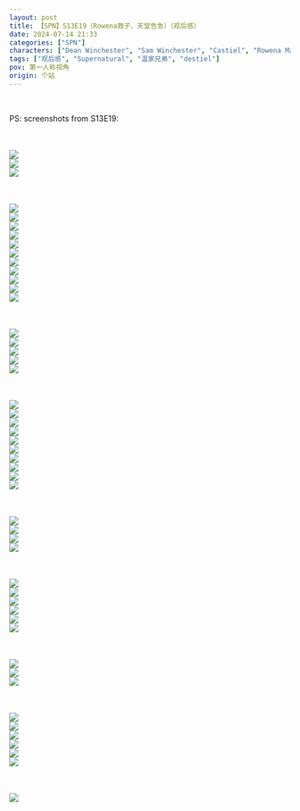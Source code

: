 ```yaml
---
layout: post
title: 【SPN】S13E19（Rowena救子、天堂告急）（观后感）
date: 2024-07-14 21:33
categories: ["SPN"]
characters: ["Dean Winchester", "Sam Winchester", "Castiel", "Rowena MacLeod"]
tags: ["观后感", "Supernatural", "温家兄弟", "destiel"]
pov: 第一人称视角
origin: 个站
---
```


<br>

PS: screenshots from S13E19:

<br><br>
![](https://github.com/junesirius/junesirius.github.io/tree/master/assets/images/SPN/S13/2024-07-14-SPN-1319-1.jpg)
<br>
![](https://github.com/junesirius/junesirius.github.io/tree/master/assets/images/SPN/S13/2024-07-14-SPN-1319-2.jpg)
<br>
![](https://github.com/junesirius/junesirius.github.io/tree/master/assets/images/SPN/S13/2024-07-14-SPN-1319-3.jpg)
<br>

<br><br>
![](https://github.com/junesirius/junesirius.github.io/tree/master/assets/images/SPN/S13/2024-07-14-SPN-1319-4.jpg)
<br>
![](https://github.com/junesirius/junesirius.github.io/tree/master/assets/images/SPN/S13/2024-07-14-SPN-1319-5.jpg)
<br>
![](https://github.com/junesirius/junesirius.github.io/tree/master/assets/images/SPN/S13/2024-07-14-SPN-1319-6.jpg)
<br>
![](https://github.com/junesirius/junesirius.github.io/tree/master/assets/images/SPN/S13/2024-07-14-SPN-1319-7.jpg)
<br>
![](https://github.com/junesirius/junesirius.github.io/tree/master/assets/images/SPN/S13/2024-07-14-SPN-1319-8.jpg)
<br>
![](https://github.com/junesirius/junesirius.github.io/tree/master/assets/images/SPN/S13/2024-07-14-SPN-1319-9.jpg)
<br>
![](https://github.com/junesirius/junesirius.github.io/tree/master/assets/images/SPN/S13/2024-07-14-SPN-1319-10.jpg)
<br>
![](https://github.com/junesirius/junesirius.github.io/tree/master/assets/images/SPN/S13/2024-07-14-SPN-1319-11.jpg)
<br>
![](https://github.com/junesirius/junesirius.github.io/tree/master/assets/images/SPN/S13/2024-07-14-SPN-1319-12.jpg)
<br>
![](https://github.com/junesirius/junesirius.github.io/tree/master/assets/images/SPN/S13/2024-07-14-SPN-1319-13.jpg)
<br>
![](https://github.com/junesirius/junesirius.github.io/tree/master/assets/images/SPN/S13/2024-07-14-SPN-1319-14.jpg)
<br>

<br><br>
![](https://github.com/junesirius/junesirius.github.io/tree/master/assets/images/SPN/S13/2024-07-14-SPN-1319-15.jpg)
<br>
![](https://github.com/junesirius/junesirius.github.io/tree/master/assets/images/SPN/S13/2024-07-14-SPN-1319-16.jpg)
<br>
![](https://github.com/junesirius/junesirius.github.io/tree/master/assets/images/SPN/S13/2024-07-14-SPN-1319-17.jpg)
<br>
![](https://github.com/junesirius/junesirius.github.io/tree/master/assets/images/SPN/S13/2024-07-14-SPN-1319-18.jpg)
<br>
![](https://github.com/junesirius/junesirius.github.io/tree/master/assets/images/SPN/S13/2024-07-14-SPN-1319-19.jpg)
<br>

<br><br>
![](https://github.com/junesirius/junesirius.github.io/tree/master/assets/images/SPN/S13/2024-07-14-SPN-1319-20.jpg)
<br>
![](https://github.com/junesirius/junesirius.github.io/tree/master/assets/images/SPN/S13/2024-07-14-SPN-1319-21.jpg)
<br>
![](https://github.com/junesirius/junesirius.github.io/tree/master/assets/images/SPN/S13/2024-07-14-SPN-1319-22.jpg)
<br>
![](https://github.com/junesirius/junesirius.github.io/tree/master/assets/images/SPN/S13/2024-07-14-SPN-1319-23.jpg)
<br>
![](https://github.com/junesirius/junesirius.github.io/tree/master/assets/images/SPN/S13/2024-07-14-SPN-1319-24.jpg)
<br>
![](https://github.com/junesirius/junesirius.github.io/tree/master/assets/images/SPN/S13/2024-07-14-SPN-1319-25.jpg)
<br>
![](https://github.com/junesirius/junesirius.github.io/tree/master/assets/images/SPN/S13/2024-07-14-SPN-1319-26.jpg)
<br>
![](https://github.com/junesirius/junesirius.github.io/tree/master/assets/images/SPN/S13/2024-07-14-SPN-1319-27.jpg)
<br>
![](https://github.com/junesirius/junesirius.github.io/tree/master/assets/images/SPN/S13/2024-07-14-SPN-1319-28.jpg)
<br>
![](https://github.com/junesirius/junesirius.github.io/tree/master/assets/images/SPN/S13/2024-07-14-SPN-1319-29.jpg)
<br>

<br><br>
![](https://github.com/junesirius/junesirius.github.io/tree/master/assets/images/SPN/S13/2024-07-14-SPN-1319-30.jpg)
<br>
![](https://github.com/junesirius/junesirius.github.io/tree/master/assets/images/SPN/S13/2024-07-14-SPN-1319-31.jpg)
<br>
![](https://github.com/junesirius/junesirius.github.io/tree/master/assets/images/SPN/S13/2024-07-14-SPN-1319-32.jpg)
<br>
![](https://github.com/junesirius/junesirius.github.io/tree/master/assets/images/SPN/S13/2024-07-14-SPN-1319-33.jpg)
<br>

<br><br>
![](https://github.com/junesirius/junesirius.github.io/tree/master/assets/images/SPN/S13/2024-07-14-SPN-1319-34.jpg)
<br>
![](https://github.com/junesirius/junesirius.github.io/tree/master/assets/images/SPN/S13/2024-07-14-SPN-1319-35.jpg)
<br>
![](https://github.com/junesirius/junesirius.github.io/tree/master/assets/images/SPN/S13/2024-07-14-SPN-1319-36.jpg)
<br>
![](https://github.com/junesirius/junesirius.github.io/tree/master/assets/images/SPN/S13/2024-07-14-SPN-1319-37.jpg)
<br>
![](https://github.com/junesirius/junesirius.github.io/tree/master/assets/images/SPN/S13/2024-07-14-SPN-1319-38.jpg)
<br>
![](https://github.com/junesirius/junesirius.github.io/tree/master/assets/images/SPN/S13/2024-07-14-SPN-1319-39.jpg)
<br>

<br><br>
![](https://github.com/junesirius/junesirius.github.io/tree/master/assets/images/SPN/S13/2024-07-14-SPN-1319-40.jpg)
<br>
![](https://github.com/junesirius/junesirius.github.io/tree/master/assets/images/SPN/S13/2024-07-14-SPN-1319-41.jpg)
<br>
![](https://github.com/junesirius/junesirius.github.io/tree/master/assets/images/SPN/S13/2024-07-14-SPN-1319-42.jpg)
<br>

<br><br>
![](https://github.com/junesirius/junesirius.github.io/tree/master/assets/images/SPN/S13/2024-07-14-SPN-1319-43.jpg)
<br>
![](https://github.com/junesirius/junesirius.github.io/tree/master/assets/images/SPN/S13/2024-07-14-SPN-1319-44.jpg)
<br>
![](https://github.com/junesirius/junesirius.github.io/tree/master/assets/images/SPN/S13/2024-07-14-SPN-1319-45.jpg)
<br>
![](https://github.com/junesirius/junesirius.github.io/tree/master/assets/images/SPN/S13/2024-07-14-SPN-1319-46.jpg)
<br>
![](https://github.com/junesirius/junesirius.github.io/tree/master/assets/images/SPN/S13/2024-07-14-SPN-1319-47.jpg)
<br>
![](https://github.com/junesirius/junesirius.github.io/tree/master/assets/images/SPN/S13/2024-07-14-SPN-1319-48.jpg)
<br>

<br><br>
![](https://github.com/junesirius/junesirius.github.io/tree/master/assets/images/SPN/S13/2024-07-14-SPN-1319-49.jpg)
<br>
